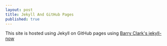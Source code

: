 ```yaml
---
layout: post
title: Jekyll And GitHub Pages
published: true
---
```


This site is hosted using Jekyll on GitHub pages using [Barry Clark's jekyll-now](https://github.com/barryclark/jekyll-now)